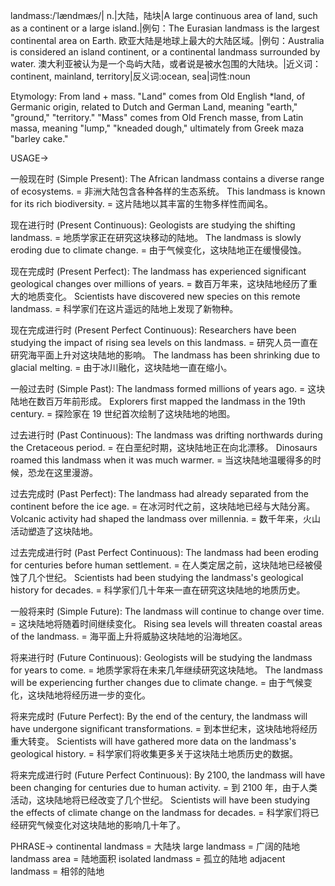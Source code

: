 landmass:/ˈlændmæs/| n.|大陆，陆块|A large continuous area of land, such as a continent or a large island.|例句：The Eurasian landmass is the largest continental area on Earth. 欧亚大陆是地球上最大的大陆区域。|例句：Australia is considered an island continent, or a continental landmass surrounded by water. 澳大利亚被认为是一个岛屿大陆，或者说是被水包围的大陆块。|近义词：continent, mainland, territory|反义词:ocean, sea|词性:noun

Etymology:
From land + mass.  "Land" comes from Old English *land, of Germanic origin, related to Dutch and German Land, meaning "earth," "ground," "territory." "Mass" comes from Old French masse, from Latin massa, meaning "lump," "kneaded dough," ultimately from Greek maza "barley cake."

USAGE->

一般现在时 (Simple Present):
The African landmass contains a diverse range of ecosystems. = 非洲大陆包含各种各样的生态系统。
This landmass is known for its rich biodiversity. = 这片陆地以其丰富的生物多样性而闻名。

现在进行时 (Present Continuous):
Geologists are studying the shifting landmass.  = 地质学家正在研究这块移动的陆地。
The landmass is slowly eroding due to climate change. = 由于气候变化，这块陆地正在缓慢侵蚀。

现在完成时 (Present Perfect):
The landmass has experienced significant geological changes over millions of years. = 数百万年来，这块陆地经历了重大的地质变化。
Scientists have discovered new species on this remote landmass. = 科学家们在这片遥远的陆地上发现了新物种。

现在完成进行时 (Present Perfect Continuous):
Researchers have been studying the impact of rising sea levels on this landmass. = 研究人员一直在研究海平面上升对这块陆地的影响。
The landmass has been shrinking due to glacial melting. = 由于冰川融化，这块陆地一直在缩小。


一般过去时 (Simple Past):
The landmass formed millions of years ago. = 这块陆地在数百万年前形成。
Explorers first mapped the landmass in the 19th century. = 探险家在 19 世纪首次绘制了这块陆地的地图。

过去进行时 (Past Continuous):
The landmass was drifting northwards during the Cretaceous period. = 在白垩纪时期，这块陆地正在向北漂移。
Dinosaurs roamed this landmass when it was much warmer. = 当这块陆地温暖得多的时候，恐龙在这里漫游。

过去完成时 (Past Perfect):
The landmass had already separated from the continent before the ice age. = 在冰河时代之前，这块陆地已经与大陆分离。
Volcanic activity had shaped the landmass over millennia. =  数千年来，火山活动塑造了这块陆地。

过去完成进行时 (Past Perfect Continuous):
The landmass had been eroding for centuries before human settlement. = 在人类定居之前，这块陆地已经被侵蚀了几个世纪。
Scientists had been studying the landmass's geological history for decades. = 科学家们几十年来一直在研究这块陆地的地质历史。

一般将来时 (Simple Future):
The landmass will continue to change over time. = 这块陆地将随着时间继续变化。
Rising sea levels will threaten coastal areas of the landmass. = 海平面上升将威胁这块陆地的沿海地区。

将来进行时 (Future Continuous):
Geologists will be studying the landmass for years to come. = 地质学家将在未来几年继续研究这块陆地。
The landmass will be experiencing further changes due to climate change. = 由于气候变化，这块陆地将经历进一步的变化。

将来完成时 (Future Perfect):
By the end of the century, the landmass will have undergone significant transformations. = 到本世纪末，这块陆地将经历重大转变。
Scientists will have gathered more data on the landmass's geological history. = 科学家们将收集更多关于这块陆土地质历史的数据。

将来完成进行时 (Future Perfect Continuous):
By 2100, the landmass will have been changing for centuries due to human activity. = 到 2100 年，由于人类活动，这块陆地将已经改变了几个世纪。
Scientists will have been studying the effects of climate change on the landmass for decades. = 科学家们将已经研究气候变化对这块陆地的影响几十年了。


PHRASE->
continental landmass = 大陆块
large landmass =  广阔的陆地
landmass area = 陆地面积
isolated landmass = 孤立的陆地
adjacent landmass =  相邻的陆地

